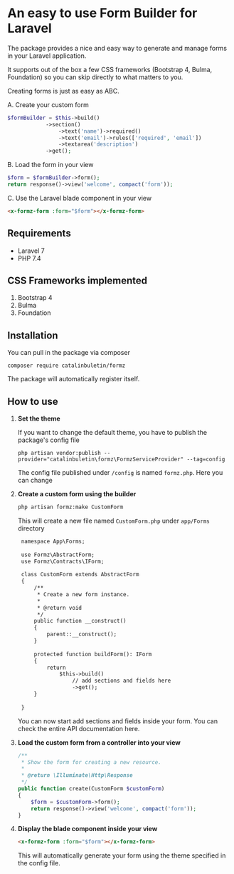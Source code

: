 # An easy to use Form Builder for Laravel

The package provides a nice and easy way to generate and manage forms in your Laravel application.

It supports out of the box a few CSS frameworks (Bootstrap 4, Bulma, Foundation) so you can skip directly to what matters to you.


Creating forms is just as easy as ABC.

A. Create your custom form

```php
$formBuilder = $this->build()
            ->section()
                ->text('name')->required()
                ->text('email')->rules(['required', 'email'])
                ->textarea('description')
            ->get();
```

B. Load the form in your view

```php
$form = $formBuilder->form();
return response()->view('welcome', compact('form'));
```

C. Use the Laravel blade component in your view

```html
<x-formz-form :form="$form"></x-formz-form>
```

## Requirements

- Laravel 7
- PHP 7.4


## CSS Frameworks implemented

1. Bootstrap 4
1. Bulma
1. Foundation


## Installation

You can pull in the package via composer 

```composer
composer require catalinbuletin/formz
```

The package will automatically register itself.


## How to use

1. **Set the theme**

    If you want to change the default theme, you have to publish the package's config file
    
    ```
    php artisan vendor:publish --provider="catalinbuletin\formz\FormzServiceProvider" --tag=config
    ```
    The config file published under `/config` is named `formz.php`. Here you can change 

1. **Create a custom form using the builder**

    ```html
   php artisan formz:make CustomForm 
   ```
   
   This will create a new file named `CustomForm.php` under `app/Forms` directory
   
   ```html
    namespace App\Forms;
    
    use Formz\AbstractForm;
    use Formz\Contracts\IForm;
    
    class CustomForm extends AbstractForm
    {
        /**
         * Create a new form instance.
         *
         * @return void
         */
        public function __construct()
        {
            parent::__construct();
        }
    
        protected function buildForm(): IForm
        {
            return
                $this->build()
                    // add sections and fields here
                    ->get();
        }
    
    }
    ```
   
   You can now start add sections and fields inside your form.
   You can check the entire API documentation here.

1. **Load the custom form from a controller into your view**

    ```php
    /**
     * Show the form for creating a new resource.
     *
     * @return \Illuminate\Http\Response
     */
    public function create(CustomForm $customForm)
    {
        $form = $customForm->form();
        return response()->view('welcome', compact('form'));
    }
    ```
   
1. **Display the blade component inside your view**

    ```html
    <x-formz-form :form="$form"></x-formz-form>
    ```
   
   This will automatically generate your form using the theme specified in the config file.
   
   

